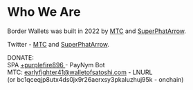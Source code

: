 # Who We Are

Border Wallets was built in 2022 by [MTC](https://mtcfyi.keybase.pub) and [SuperPhatArrow](github.com/superphatarrow).

Twitter - [MTC](twitter.com/ghostofmtc) and [SuperPhatArrow](twitter.com/superphatarrow).

DONATE:<br>
SPA [+purplefire896 ](https://paynym.is/+purplefire896) - PayNym Bot<br>
MTC: earlyfighter41@walletofsatoshi.com - LNURL<br> (or bc1qceqjp8utx4ds0jx9r26aerxsy3pkaluzhuj95k - onchain)
